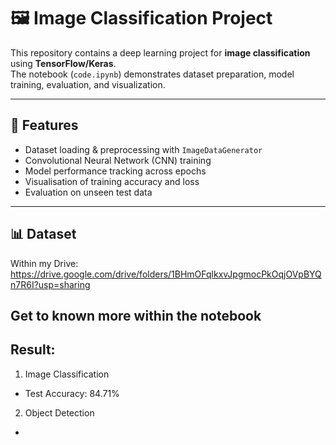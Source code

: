 # 🖼️ Image Classification Project

This repository contains a deep learning project for **image classification** using **TensorFlow/Keras**.  
The notebook (`code.ipynb`) demonstrates dataset preparation, model training, evaluation, and visualization.

---

## 🚀 Features
- Dataset loading & preprocessing with `ImageDataGenerator`
- Convolutional Neural Network (CNN) training
- Model performance tracking across epochs
- Visualisation of training accuracy and loss
- Evaluation on unseen test data

---

## 📊 Dataset
Within my Drive: https://drive.google.com/drive/folders/1BHmOFqlkxvJpgmocPkOqjOVpBYQn7R6I?usp=sharing

Get to known more within the notebook
---

## Result:
1. Image Classification
- Test Accuracy: 84.71%

2. Object Detection
- 
